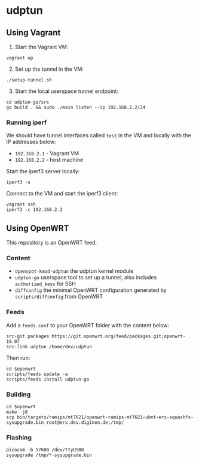 udptun
======

## Using Vagrant

1. Start the Vagrant VM:

```
vagrant up
```

2. Set up the tunnel in the VM:

```
./setup-tunnel.sh
```

3. Start the local userspace tunnel endpoint:

```
cd udptun-go/src
go build . && sudo ./main listen --ip 192.168.2.2/24
```

### Running iperf

We should have tunnel interfaces called `test` in the VM and locally with the IP addresses below:

- `192.168.2.1` - Vagrant VM
- `192.168.2.2` - host machine


Start the iperf3 server locally:

```
iperf3 -s
```

Connect to the VM and start the iperf3 client:

```
vagrant ssh
iperf3 -c 192.168.2.2
```



## Using OpenWRT

This repository is an OpenWRT feed.

### Content

* `openspot-kmod-udptun` the udptun kernel module
* `udptun-go` userspace tool to set up a tunnel, also includes `authorized_keys` for SSH
* `diffconfig` the minimal OpenWRT configuration generated by `scripts/diffconfig` from OpenWRT


### Feeds

Add a `feeds.conf` to your OpenWRT folder with the content below:

```
src-git packages https://git.openwrt.org/feed/packages.git;openwrt-19.07
src-link udptun /home/dev/udptun
```

Then run:

```
cd $openwrt
scripts/feeds update -a
scripts/feeds install udptun-go
```

### Building

```
cd $openwrt
make -j8
scp bin/targets/ramips/mt7621/openwrt-ramips-mt7621-ubnt-erx-squashfs-sysupgrade.bin root@erx.dev.digineo.de:/tmp/
```

### Flashing

```
picocom -b 57600 /dev/ttyUSB0
sysupgrade /tmp/*-sysupgrade.bin
```
